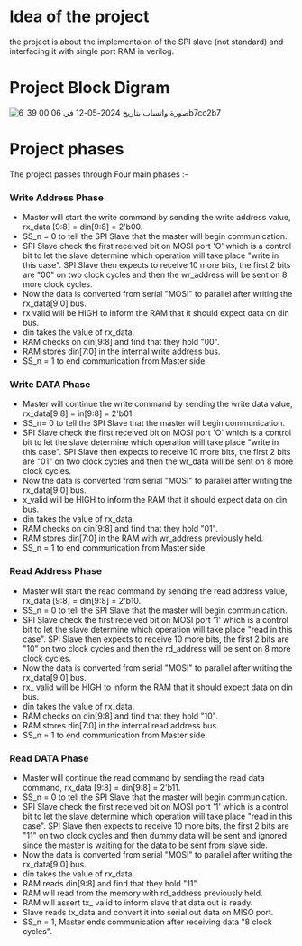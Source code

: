 # Idea of the project
the project is about the implementaion of the SPI slave (not standard) and interfacing it with single port RAM in verilog.
# Project Block Digram
![صورة واتساب بتاريخ 2024-05-12 في 06 00 39_6b7cc2b7](https://github.com/Abdulrahmmann18/SPI_With_SinglePort_RAM/assets/144833244/90b89ebf-d215-4924-b5b0-bf3655aad0a4)

# Project phases
The project passes through Four main phases :- 
### Write Address Phase 
  - Master will start the write command by sending the write address value, rx_data [9:8] = din[9:8] = 2'b00.
  - SS_n = 0 to tell the SPI Slave that the master will begin communication.
  - SPI Slave check the first received bit on MOSI port 'O' which is a control bit to let the slave determine which operation will take place "write in this case". SPI Slave then expects to receive 10 more bits, the first 2 bits are "00" on two clock cycles and then the wr_address will be sent on 8 more clock cycles.
  - Now the data is converted from serial "MOSI" to parallel after writing the rx_data[9:0] bus.
  - rx valid will be HIGH to inform the RAM that it should expect data on din bus.
  - din takes the value of rx_data.
  - RAM checks on din[9:8] and find that they hold "00".
  - RAM stores din[7:0] in the internal write address bus.
  - SS_n = 1 to end communication from Master side.
### Write DATA Phase 
  - Master will continue the write command by sending the write data value, rx_data[9:8] = in[9:8] = 2'b01.
  - SS_n= 0 to tell the SPI Slave that the master will begin communication.
  - SPI Slave check the first received bit on MOSI port 'O' which is a control bit to let the slave determine which operation will take place "write in this case". SPI Slave then expects to receive 10 more bits, the first 2 bits are "01" on two clock cycles and then the wr_data will be sent on 8 more clock cycles.
  - Now the data is converted from serial "MOSI" to parallel after writing the rx_data[9:0] bus.
  - x_valid will be HIGH to inform the RAM that it should expect data on din bus.
  - din takes the value of rx_data.
  - RAM checks on din[9:8] and find that they hold "01".
  - RAM stores din[7:0] in the RAM with wr_address previously held.
  - SS_n = 1 to end communication from Master side.
### Read Address Phase
  - Master will start the read command by sending the read address value, rx_data [9:8] = din[9:8] = 2'b10.
  - SS_n = 0 to tell the SPI Slave that the master will begin communication.
  - SPI Slave check the first received bit on MOSI port '1' which is a control bit to let the slave determine which operation will take place "read in this case". SPI Slave then expects to receive 10 more bits, the first 2 bits are "10" on two clock cycles and then the rd_address will be sent on 8 more clock cycles.
  - Now the data is converted from serial "MOSI" to parallel after writing the rx_data[9:0] bus.
  - rx_ valid will be HIGH to inform the RAM that it should expect data on din bus.
  - din takes the value of rx_data.
  - RAM checks on din[9:8] and find that they hold "10".
  - RAM stores din[7:0] in the internal read address bus.
  - SS_n = 1 to end communication from Master side.
### Read DATA Phase
  - Master will continue the read command by sending the read data command, rx_data [9:8] = din[9:8] = 2'b11.
  - SS_n = 0 to tell the SPI Slave that the master will begin communication.
  - SPI Slave check the first received bit on MOSI port '1' which is a control bit to let the slave determine which operation will take place "read in this case". SPI Slave then expects to receive 10 more bits, the first 2 bits are "11" on two clock cycles and then dummy data will be sent and ignored since the master is waiting for the data to be sent from slave side.
  - Now the data is converted from serial "MOSI" to parallel after writing the rx_data[9:0] bus.
  - din takes the value of rx_data.
  - RAM reads din[9:8] and find that they hold "11".
  - RAM will read from the memory with rd_address previously held.
  - RAM will assert tx_ valid to inform slave that data out is ready.
  - Slave reads tx_data and convert it into serial out data on MISO port.
  - SS_n = 1, Master ends communication after receiving data "8 clock cycles".
